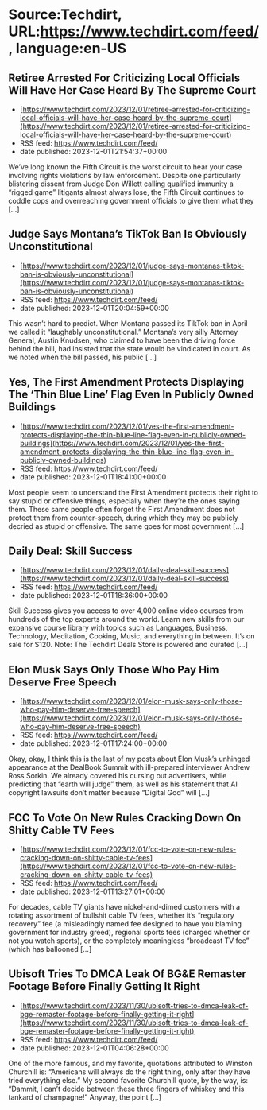 # Source:Techdirt, URL:https://www.techdirt.com/feed/, language:en-US

## Retiree Arrested For Criticizing Local Officials Will Have Her Case Heard By The Supreme Court
 - [https://www.techdirt.com/2023/12/01/retiree-arrested-for-criticizing-local-officials-will-have-her-case-heard-by-the-supreme-court](https://www.techdirt.com/2023/12/01/retiree-arrested-for-criticizing-local-officials-will-have-her-case-heard-by-the-supreme-court)
 - RSS feed: https://www.techdirt.com/feed/
 - date published: 2023-12-01T21:54:37+00:00

We&#8217;ve long known the Fifth Circuit is the worst circuit to hear your case involving rights violations by law enforcement. Despite one particularly blistering dissent from Judge Don Willett calling qualified immunity a &#8220;rigged game&#8221; litigants almost always lose, the Fifth Circuit continues to coddle cops and overreaching government officials to give them what they [&#8230;]

## Judge Says Montana’s TikTok Ban Is Obviously Unconstitutional
 - [https://www.techdirt.com/2023/12/01/judge-says-montanas-tiktok-ban-is-obviously-unconstitutional](https://www.techdirt.com/2023/12/01/judge-says-montanas-tiktok-ban-is-obviously-unconstitutional)
 - RSS feed: https://www.techdirt.com/feed/
 - date published: 2023-12-01T20:04:59+00:00

This wasn’t hard to predict. When Montana passed its TikTok ban in April we called it “laughably unconstitutional.” Montana’s very silly Attorney General, Austin Knudsen, who claimed to have been the driving force behind the bill, had insisted that the state would be vindicated in court. As we noted when the bill passed, his public [&#8230;]

## Yes, The First Amendment Protects Displaying The ‘Thin Blue Line’ Flag Even In Publicly Owned Buildings
 - [https://www.techdirt.com/2023/12/01/yes-the-first-amendment-protects-displaying-the-thin-blue-line-flag-even-in-publicly-owned-buildings](https://www.techdirt.com/2023/12/01/yes-the-first-amendment-protects-displaying-the-thin-blue-line-flag-even-in-publicly-owned-buildings)
 - RSS feed: https://www.techdirt.com/feed/
 - date published: 2023-12-01T18:41:00+00:00

Most people seem to understand the First Amendment protects their right to say stupid or offensive things, especially when they&#8217;re the ones saying them. These same people often forget the First Amendment does not protect them from counter-speech, during which they may be publicly decried as stupid or offensive. The same goes for most government [&#8230;]

## Daily Deal: Skill Success
 - [https://www.techdirt.com/2023/12/01/daily-deal-skill-success](https://www.techdirt.com/2023/12/01/daily-deal-skill-success)
 - RSS feed: https://www.techdirt.com/feed/
 - date published: 2023-12-01T18:36:00+00:00

Skill Success gives you access to over 4,000 online video courses from hundreds of the top experts around the world. Learn new skills from our expansive course library with topics such as Languages, Business, Technology, Meditation, Cooking, Music, and everything in between. It&#8217;s on sale for $120. Note: The Techdirt Deals Store is powered and curated [&#8230;]

## Elon Musk Says Only Those Who Pay Him Deserve Free Speech
 - [https://www.techdirt.com/2023/12/01/elon-musk-says-only-those-who-pay-him-deserve-free-speech](https://www.techdirt.com/2023/12/01/elon-musk-says-only-those-who-pay-him-deserve-free-speech)
 - RSS feed: https://www.techdirt.com/feed/
 - date published: 2023-12-01T17:24:00+00:00

Okay, okay, I think this is the last of my posts about Elon Musk’s unhinged appearance at the DealBook Summit with ill-prepared interviewer Andrew Ross Sorkin. We already covered his cursing out advertisers, while predicting that “earth will judge” them, as well as his statement that AI copyright lawsuits don’t matter because “Digital God” will [&#8230;]

## FCC To Vote On New Rules Cracking Down On Shitty Cable TV Fees
 - [https://www.techdirt.com/2023/12/01/fcc-to-vote-on-new-rules-cracking-down-on-shitty-cable-tv-fees](https://www.techdirt.com/2023/12/01/fcc-to-vote-on-new-rules-cracking-down-on-shitty-cable-tv-fees)
 - RSS feed: https://www.techdirt.com/feed/
 - date published: 2023-12-01T13:27:01+00:00

For decades, cable TV giants have nickel-and-dimed customers with a rotating assortment of bullshit cable TV fees, whether it&#8217;s &#8220;regulatory recovery&#8221; fee (a misleadingly named fee designed to have you blaming government for industry greed), regional sports fees (charged whether or not you watch sports), or the completely meaningless &#8220;broadcast TV fee&#8221; (which has ballooned [&#8230;]

## Ubisoft Tries To DMCA Leak Of BG&E Remaster Footage Before Finally Getting It Right
 - [https://www.techdirt.com/2023/11/30/ubisoft-tries-to-dmca-leak-of-bge-remaster-footage-before-finally-getting-it-right](https://www.techdirt.com/2023/11/30/ubisoft-tries-to-dmca-leak-of-bge-remaster-footage-before-finally-getting-it-right)
 - RSS feed: https://www.techdirt.com/feed/
 - date published: 2023-12-01T04:06:28+00:00

One of the more famous, and my favorite, quotations attributed to Winston Churchill is: &#8220;Americans will always do the right thing, only after they have tried everything else.&#8221; My second favorite Churchill quote, by the way, is: &#8220;Dammit, I can&#8217;t decide between these three fingers of whiskey and this tankard of champagne!&#8221; Anyway, the point [&#8230;]

